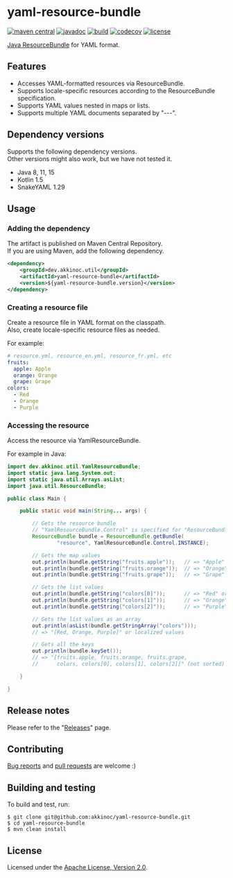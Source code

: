 # yaml-resource-bundle

[![maven central][maven central badge]][maven central]
[![javadoc][javadoc badge]][javadoc]
[![build][build badge]][build]
[![codecov][codecov badge]][codecov]
[![license][license badge]][license]

[maven central badge]: https://maven-badges.herokuapp.com/maven-central/dev.akkinoc.util/yaml-resource-bundle/badge.svg
[maven central]: https://maven-badges.herokuapp.com/maven-central/dev.akkinoc.util/yaml-resource-bundle
[javadoc badge]: https://javadoc.io/badge2/dev.akkinoc.util/yaml-resource-bundle/javadoc.svg
[javadoc]: https://javadoc.io/doc/dev.akkinoc.util/yaml-resource-bundle
[build badge]: https://github.com/akkinoc/yaml-resource-bundle/actions/workflows/build.yml/badge.svg
[build]: https://github.com/akkinoc/yaml-resource-bundle/actions/workflows/build.yml
[codecov badge]: https://codecov.io/gh/akkinoc/yaml-resource-bundle/branch/main/graph/badge.svg
[codecov]: https://codecov.io/gh/akkinoc/yaml-resource-bundle
[license badge]: https://img.shields.io/badge/license-Apache%202.0-blue
[license]: LICENSE.txt

[Java ResourceBundle] for YAML format.  

[Java ResourceBundle]: https://docs.oracle.com/javase/8/docs/api/java/util/ResourceBundle.html

## Features

* Accesses YAML-formatted resources via ResourceBundle.
* Supports locale-specific resources according to the ResourceBundle specification.
* Supports YAML values nested in maps or lists.
* Supports multiple YAML documents separated by "---".

## Dependency versions

Supports the following dependency versions.  
Other versions might also work, but we have not tested it.  

* Java 8, 11, 15
* Kotlin 1.5
* SnakeYAML 1.29

## Usage

### Adding the dependency

The artifact is published on Maven Central Repository.  
If you are using Maven, add the following dependency.  

```xml
<dependency>
    <groupId>dev.akkinoc.util</groupId>
    <artifactId>yaml-resource-bundle</artifactId>
    <version>${yaml-resource-bundle.version}</version>
</dependency>
```

### Creating a resource file

Create a resource file in YAML format on the classpath.  
Also, create locale-specific resource files as needed.  

For example:  

```yaml
# resource.yml, resource_en.yml, resource_fr.yml, etc
fruits:
  apple: Apple
  orange: Orange
  grape: Grape
colors:
  - Red
  - Orange
  - Purple
```

### Accessing the resource

Access the resource via YamlResourceBundle.  

For example in Java:  

```java
import dev.akkinoc.util.YamlResourceBundle;
import static java.lang.System.out;
import static java.util.Arrays.asList;
import java.util.ResourceBundle;

public class Main {

    public static void main(String... args) {

        // Gets the resource bundle
        // "YamlResourceBundle.Control" is specified for "ResourceBundle.Control"
        ResourceBundle bundle = ResourceBundle.getBundle(
                "resource", YamlResourceBundle.Control.INSTANCE);

        // Gets the map values
        out.println(bundle.getString("fruits.apple"));   // => "Apple" or a localized value
        out.println(bundle.getString("fruits.orange"));  // => "Orange" or a localized value
        out.println(bundle.getString("fruits.grape"));   // => "Grape" or a localized value

        // Gets the list values
        out.println(bundle.getString("colors[0]"));      // => "Red" or a localized value
        out.println(bundle.getString("colors[1]"));      // => "Orange" or a localized value
        out.println(bundle.getString("colors[2]"));      // => "Purple" or a localized value

        // Gets the list values as an array
        out.println(asList(bundle.getStringArray("colors")));
        // => "[Red, Orange, Purple]" or localized values

        // Gets all the keys
        out.println(bundle.keySet());
        // => "[fruits.apple, fruits.orange, fruits.grape,
        //      colors, colors[0], colors[1], colors[2]]" (not sorted)

    }

}
```

## Release notes

Please refer to the "[Releases]" page.  

[Releases]: https://github.com/akkinoc/yaml-resource-bundle/releases

## Contributing

[Bug reports] and [pull requests] are welcome :)  

[Bug reports]: https://github.com/akkinoc/yaml-resource-bundle/issues
[pull requests]: https://github.com/akkinoc/yaml-resource-bundle/pulls

## Building and testing

To build and test, run:  

```console
$ git clone git@github.com:akkinoc/yaml-resource-bundle.git
$ cd yaml-resource-bundle
$ mvn clean install
```

## License

Licensed under the [Apache License, Version 2.0].  

[Apache License, Version 2.0]: LICENSE.txt
